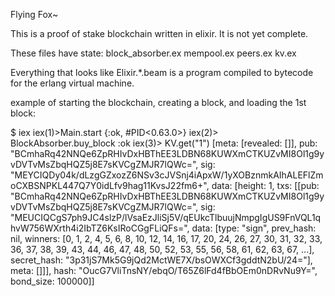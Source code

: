 Flying Fox~

This is a proof of stake blockchain written in elixir. It is not yet complete.

These files have state:
block_absorber.ex
mempool.ex
peers.ex
kv.ex

Everything that looks like Elixir.*.beam is a program compiled to bytecode for the erlang virtual machine.

example of starting the blockchain, creating a block, and loading the 1st block:

$ iex
iex(1)>Main.start
{:ok, #PID<0.63.0>}
iex(2)> BlockAbsorber.buy_block
:ok
iex(3)> KV.get("1")
[meta: [revealed: []],
 pub: "BCmhaRq42NNQe6ZpRHIvDxHBThEE3LDBN68KUWXmCTKUZvMI8Ol1g9yvDVTvMsZbqHQZ5j8E7sKVCgZMJR7lQWc=",
 sig: "MEYCIQDy04k/dLzgGZxozZ6NSv3cJVSnj4iApxW/1yXOBznmkAIhALEFlZmoCXBSNPKL447Q7Y0idLfv9hag11KvsJ22fm6+",
 data: [height: 1,
  txs: [[pub: "BCmhaRq42NNQe6ZpRHIvDxHBThEE3LDBN68KUWXmCTKUZvMI8Ol1g9yvDVTvMsZbqHQZ5j8E7sKVCgZMJR7lQWc=",
    sig: "MEUCIQCgS7ph9JC4slzP/lVsaEzJliSj5V/qEUkcTlbuujNmpgIgUS9FnVQL1qhvW756WXrth4i2IbTZ6KsIRoCGgFLiQFs=",
    data: [type: "sign", prev_hash: nil,
     winners: [0, 1, 2, 4, 5, 6, 8, 10, 12, 14, 16, 17, 20, 24, 26, 27, 30, 31,
      32, 33, 36, 37, 38, 39, 43, 44, 46, 47, 48, 50, 52, 53, 55, 56, 58, 61,
      62, 63, 67, ...],
     secret_hash: "3p31jS7Mk5G9jQd2MctWE7X/bsOWXCf3gddtN2bU/24="], meta: []]],
  hash: "OucG7VliTnsNY/ebqO/T65Z6lFd4fBbOEm0nDRvNu9Y=", bond_size: 100000]]
